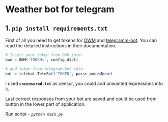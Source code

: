 # Weather bot for telegram

<h2>1. <code>pip install requirements.txt</code></h1>


<p>First of all you need to get tokens for <a href="https://pypi.org/project/pyowm/" rel="nofollow">OWM</a> and <a href="https://pypi.org/project/pyTelegramBotAPI/" rel="nofollow">telegramm-bot</a>. You can read the detailed instructions in their documentation.</p>

```python
# Insert your token from OWM into:
owm = OWM('TOKEN<', config_dict)

# and token from telegram-bot into
bot = telebot.TeleBot('TOKEN', parse_mode=None)
```

<p>I used <code><b>uncensored.txt</b></code> as censor, you could add unwanted expressions into it.</p>

<p>Last correct responses from your bot are saved and could be used from button in the lower part of application.</p>


<p>Run script - <code><i>python main.py</i></code></p>

